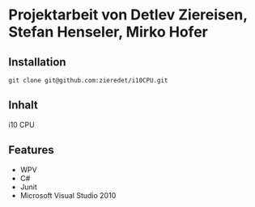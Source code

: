 Projektarbeit von Detlev Ziereisen, Stefan Henseler, Mirko Hofer
=======================================================================

Installation
------------

    git clone git@github.com:zieredet/i10CPU.git
    
    
Inhalt
------
i10 CPU

Features
--------

* WPV
* C#
* Junit
* Microsoft Visual Studio 2010